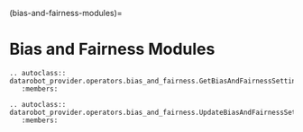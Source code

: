 (bias-and-fairness-modules)=

# Bias and Fairness Modules

```{eval-rst}
.. autoclass:: datarobot_provider.operators.bias_and_fairness.GetBiasAndFairnessSettingsOperator
   :members:
```

```{eval-rst}
.. autoclass:: datarobot_provider.operators.bias_and_fairness.UpdateBiasAndFairnessSettingsOperator
   :members:
```

